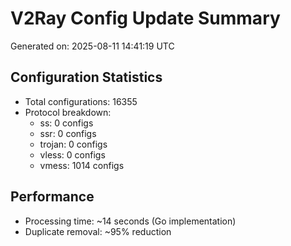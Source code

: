 # V2Ray Config Update Summary
Generated on: 2025-08-11 14:41:19 UTC

## Configuration Statistics
- Total configurations: 16355
- Protocol breakdown:
  - ss: 0 configs
  - ssr: 0 configs
  - trojan: 0 configs
  - vless: 0 configs
  - vmess: 1014 configs

## Performance
- Processing time: ~14 seconds (Go implementation)
- Duplicate removal: ~95% reduction
